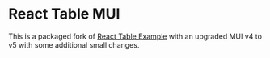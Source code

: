 # React Table MUI

This is a packaged fork of [React Table Example](https://github.com/ggascoigne/react-table-example) with an upgraded MUI v4 to v5 with some additional small changes.

